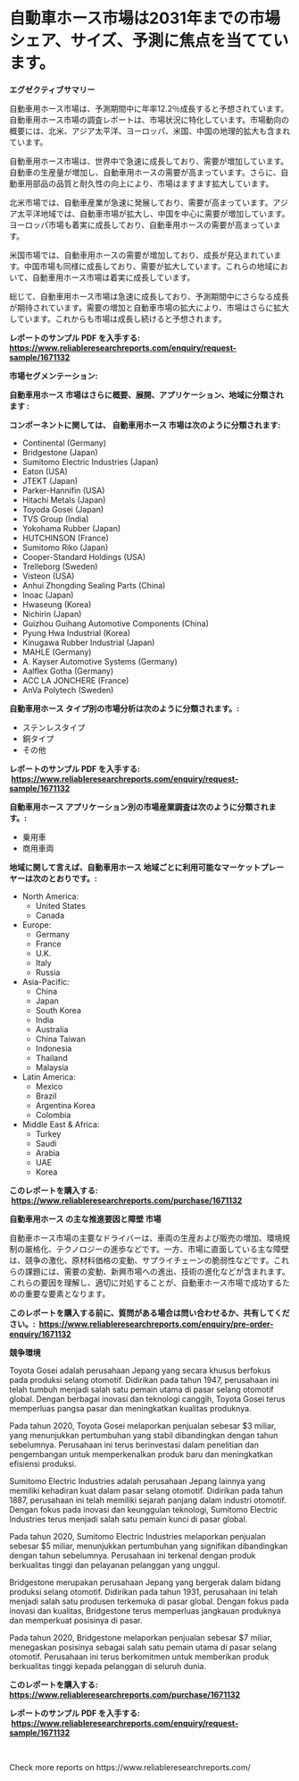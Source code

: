 <p><h1>自動車ホース市場は2031年までの市場シェア、サイズ、予測に焦点を当てています。</h1></p><p><strong>エグゼクティブサマリー</strong></p>
<p><p>自動車用ホース市場は、予測期間中に年率12.2％成長すると予想されています。自動車用ホース市場の調査レポートは、市場状況に特化しています。市場動向の概要には、北米、アジア太平洋、ヨーロッパ、米国、中国の地理的拡大も含まれています。</p><p>自動車用ホース市場は、世界中で急速に成長しており、需要が増加しています。自動車の生産量が増加し、自動車用ホースの需要が高まっています。さらに、自動車用部品の品質と耐久性の向上により、市場はますます拡大しています。</p><p>北米市場では、自動車産業が急速に発展しており、需要が高まっています。アジア太平洋地域では、自動車市場が拡大し、中国を中心に需要が増加しています。ヨーロッパ市場も着実に成長しており、自動車用ホースの需要が高まっています。</p><p>米国市場では、自動車用ホースの需要が増加しており、成長が見込まれています。中国市場も同様に成長しており、需要が拡大しています。これらの地域において、自動車用ホース市場は着実に成長しています。</p><p>総じて、自動車用ホース市場は急速に成長しており、予測期間中にさらなる成長が期待されています。需要の増加と自動車市場の拡大により、市場はさらに拡大しています。これからも市場は成長し続けると予想されます。</p></p>
<p><strong>レポートのサンプル PDF を入手する: <a href="https://www.reliableresearchreports.com/enquiry/request-sample/1671132">https://www.reliableresearchreports.com/enquiry/request-sample/1671132</a></strong></p>
<p><strong>市場セグメンテーション:</strong></p>
<p><strong> 自動車用ホース 市場はさらに概要、展開、アプリケーション、地域に分類されます :</strong></p>
<p><strong>コンポーネントに関しては、 自動車用ホース 市場は次のように分類されます: &nbsp;</strong></p>
<p><ul><li>Continental (Germany)</li><li>Bridgestone (Japan)</li><li>Sumitomo Electric Industries (Japan)</li><li>Eaton (USA)</li><li>JTEKT (Japan)</li><li>Parker-Hannifin (USA)</li><li>Hitachi Metals (Japan)</li><li>Toyoda Gosei (Japan)</li><li>TVS Group (India)</li><li>Yokohama Rubber (Japan)</li><li>HUTCHINSON (France)</li><li>Sumitomo Riko (Japan)</li><li>Cooper-Standard Holdings (USA)</li><li>Trelleborg (Sweden)</li><li>Visteon (USA)</li><li>Anhui Zhongding Sealing Parts (China)</li><li>Inoac (Japan)</li><li>Hwaseung (Korea)</li><li>Nichirin (Japan)</li><li>Guizhou Guihang Automotive Components (China)</li><li>Pyung Hwa Industrial (Korea)</li><li>Kinugawa Rubber Industrial (Japan)</li><li>MAHLE (Germany)</li><li>A. Kayser Automotive Systems (Germany)</li><li>Aalflex Gotha (Germany)</li><li>ACC LA JONCHERE (France)</li><li>AnVa Polytech (Sweden)</li></ul></p>
<p><strong> 自動車用ホース タイプ別の市場分析は次のように分類されます。:</strong></p>
<p><ul><li>ステンレスタイプ</li><li>銅タイプ</li><li>その他</li></ul></p>
<p><strong>レポートのサンプル PDF を入手する: &nbsp;<a href="https://www.reliableresearchreports.com/enquiry/request-sample/1671132">https://www.reliableresearchreports.com/enquiry/request-sample/1671132</a></strong></p>
<p><strong> 自動車用ホース アプリケーション別の市場産業調査は次のように分類されます。:</strong></p>
<p><ul><li>乗用車</li><li>商用車両</li></ul></p>
<p><strong>地域に関して言えば、自動車用ホース 地域ごとに利用可能なマーケットプレーヤーは次のとおりです。:</strong></p>
<p><ul>
    <li>
        North America:
        <ul>
            <li>United States</li>
            <li>Canada</li>
        </ul>
    </li>
    <li>
        Europe:
        <ul>
            <li>Germany</li>
            <li>France</li>
            <li>U.K.</li>
            <li>Italy</li>
            <li>Russia</li>
        </ul>
    </li>
    <li>
        Asia-Pacific:
        <ul>
            <li>China</li>
            <li>Japan</li>
            <li>South Korea</li>
            <li>India</li>
            <li>Australia</li>
            <li>China Taiwan</li>
            <li>Indonesia</li>
            <li>Thailand</li>
            <li>Malaysia</li>
        </ul>
    </li>
    <li>
        Latin America:
        <ul>
            <li>Mexico</li>
            <li>Brazil</li>
            <li>Argentina Korea</li>
            <li>Colombia</li>
        </ul>
    </li>
    <li>
        Middle East & Africa:
        <ul>
            <li>Turkey</li>
            <li>Saudi</li>
            <li>Arabia</li>
            <li>UAE</li>
            <li>Korea</li>
        </ul>
    </li>
    </ul></p>
<p><strong>このレポートを購入する: &nbsp;<a href="https://www.reliableresearchreports.com/purchase/1671132">https://www.reliableresearchreports.com/purchase/1671132</a></strong></p>
<p><strong>自動車用ホース の主な推進要因と障壁 市場</strong></p>
<p><p>自動車ホース市場の主要なドライバーは、車両の生産および販売の増加、環境規制の厳格化、テクノロジーの進歩などです。一方、市場に直面している主な障壁は、競争の激化、原材料価格の変動、サプライチェーンの脆弱性などです。これらの課題には、需要の変動、新興市場への進出、技術の進化などが含まれます。これらの要因を理解し、適切に対処することが、自動車ホース市場で成功するための重要な要素となります。</p></p>
<p><strong>このレポートを購入する前に、質問がある場合は問い合わせるか、共有してください。:&nbsp; <a href="https://www.reliableresearchreports.com/enquiry/pre-order-enquiry/1671132">https://www.reliableresearchreports.com/enquiry/pre-order-enquiry/1671132</a></strong></p>
<p><strong>競争環境</strong></p>
<p><p>Toyota Gosei adalah perusahaan Jepang yang secara khusus berfokus pada produksi selang otomotif. Didirikan pada tahun 1947, perusahaan ini telah tumbuh menjadi salah satu pemain utama di pasar selang otomotif global. Dengan berbagai inovasi dan teknologi canggih, Toyota Gosei terus memperluas pangsa pasar dan meningkatkan kualitas produknya.</p><p>Pada tahun 2020, Toyota Gosei melaporkan penjualan sebesar $3 miliar, yang menunjukkan pertumbuhan yang stabil dibandingkan dengan tahun sebelumnya. Perusahaan ini terus berinvestasi dalam penelitian dan pengembangan untuk memperkenalkan produk baru dan meningkatkan efisiensi produksi.</p><p>Sumitomo Electric Industries adalah perusahaan Jepang lainnya yang memiliki kehadiran kuat dalam pasar selang otomotif. Didirikan pada tahun 1887, perusahaan ini telah memiliki sejarah panjang dalam industri otomotif. Dengan fokus pada inovasi dan keunggulan teknologi, Sumitomo Electric Industries terus menjadi salah satu pemain kunci di pasar global.</p><p>Pada tahun 2020, Sumitomo Electric Industries melaporkan penjualan sebesar $5 miliar, menunjukkan pertumbuhan yang signifikan dibandingkan dengan tahun sebelumnya. Perusahaan ini terkenal dengan produk berkualitas tinggi dan pelayanan pelanggan yang unggul.</p><p>Bridgestone merupakan perusahaan Jepang yang bergerak dalam bidang produksi selang otomotif. Didirikan pada tahun 1931, perusahaan ini telah menjadi salah satu produsen terkemuka di pasar global. Dengan fokus pada inovasi dan kualitas, Bridgestone terus memperluas jangkauan produknya dan memperkuat posisinya di pasar.</p><p>Pada tahun 2020, Bridgestone melaporkan penjualan sebesar $7 miliar, menegaskan posisinya sebagai salah satu pemain utama di pasar selang otomotif. Perusahaan ini terus berkomitmen untuk memberikan produk berkualitas tinggi kepada pelanggan di seluruh dunia.</p></p>
<p><strong>このレポートを購入する: &nbsp; <a href="https://www.reliableresearchreports.com/purchase/1671132">https://www.reliableresearchreports.com/purchase/1671132</a></strong></p>
<p><strong>レポートのサンプル PDF を入手する: &nbsp;<a href="https://www.reliableresearchreports.com/enquiry/request-sample/1671132">https://www.reliableresearchreports.com/enquiry/request-sample/1671132</a></strong><strong></strong></p>
<p>&nbsp;</p>
<p>Check more reports on https://www.reliableresearchreports.com/</p>